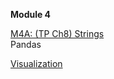 <b>Module 4</b>  

[M4A: (TP Ch8) Strings](https://colab.research.google.com/drive/1_YFBs_28ayUxWgsGczfZzFDDnDB05A8Z)   
Pandas  

[Visualization](https://colab.research.google.com/drive/1U0oH-nq82mwVkvWmEZLym1PioT3JsYch#scrollTo=0CPaxl-50Cfn)    
